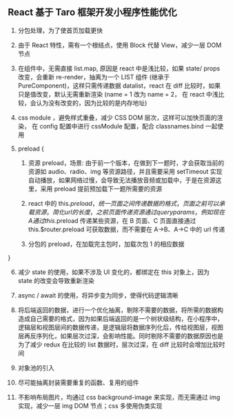 ## React 基于 Taro 框架开发小程序性能优化

1. 分包处理，为了使首页加载更快

2. 由于 React 特性，需有一个根结点，使用 Block 代替 View，减少一层 DOM 节点

3. 在组件中，无需直接 list.map, 原因是 react 中是浅比较，如果 state/ props 改变，会重新 re-render，抽离为一个 LIST 组件 (继承于 PureComponent)，这样只需传递数据 datalist，react 在 diff 比较时，如果只是值改变，默认无需重新渲染 (name = 1 改为 name = 2， 在 react 中浅比较，会认为没有改变的，因为比较的是内存地址)

4. css module ，避免样式重叠，减少 CSS DOM 层次，这样可以加快页面的渲染， 在 config 配置中进行 cssModule 配置，配合 classnames.bind 一起使用

5. preload {

   1. 资源 preload，场景: 由于前一个版本，在做到下一题时，才会获取当前的资源如 audio、radio、img 等资源路径，并且需要采用 setTimeout 实现自动播放，如果网络过慢，会导致无法播放音频或加载中，于是在资源这里，采用 preload 提前预加载下一题所需要的资源

   2. react 中的 this.$preload，统一页面之间传递数据的格式，页面之前可以承载资源，简化url的长度，之前页面传递资源通过query params，例如现在A通过this.$preload 传递某些资源，在 B 页面、C 页面直接通过 this.\$router.preload 可获取数据，而不需要在 A->B、A->C 中的 url 传递

   3. 分包的 preload，在加载完主包时，加载次包 1 的相应数据

}

6. 减少 state 的使用，如果不涉及 UI 变化的，都绑定在 this 对象上，因为 state 的改变会导致重新渲染

7. async / await 的使用，将异步变为同步，使得代码逻辑清晰

8. 将后端返回的数据，进行一个优化抽离，剔除不需要的数据，将所需的数据构造成自己需要的格式，因为如果后端返回的是一个树状级结构，在小程序中，逻辑层和视图层间的数据传递，是逻辑层将数据序列化后，传给视图层，视图层再反序列化，如果层次过深，会影响性能。同时剔除不需要的数据原因也是为了减少 redux 在比较的 list 数据时，层次过深，在 diff 比较时会增加比较时间

9. 对象池的引入

10. 尽可能抽离封装需要重复的函数、复用的组件

11. 不影响布局图片，均通过 css background-image 来实现，而无需通过 img 实现，减少一层 img DOM 节点；css 多使用伪类实现
